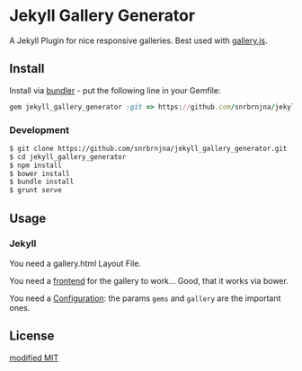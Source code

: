 # Jekyll Gallery Generator

A Jekyll Plugin for nice responsive galleries. Best used with [gallery.js](https://github.com/snrbrnjna/galleryjs).

## Install

Install via [bundler](http://bundler.io/) - put the following line in your Gemfile:

``` ruby 
gem jekyll_gallery_generator :git => https://github.com/snrbrnjna/jekyll_gallery_generator.git :tag => <semver>
```

### Development

``` bash
$ git clone https://github.com/snrbrnjna/jekyll_gallery_generator.git
$ cd jekyll_gallery_generator
$ npm install
$ bower install
$ bundle install
$ grunt serve
```

## Usage

### Jekyll

You need a gallery.html Layout File. 

You need a [frontend](https://github.com/snrbrnjna/galleryjs) for the gallery to work... Good, that it works via bower.

You need a [Configuration](/_config.yml): the params ``gems`` and ``gallery`` are the important ones.

## License

[modified MIT](/license.md)
